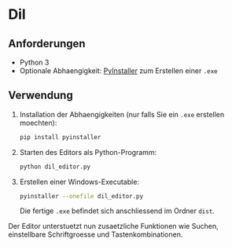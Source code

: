 # Dil


## Anforderungen
* Python 3
* Optionale Abhaengigkeit: [PyInstaller](https://pyinstaller.org/) zum Erstellen einer `.exe`

## Verwendung
1. Installation der Abhaengigkeiten (nur falls Sie ein `.exe` erstellen moechten):
   ```bash
   pip install pyinstaller
   ```
2. Starten des Editors als Python-Programm:
   ```bash
   python dil_editor.py
   ```
3. Erstellen einer Windows-Executable:
   ```bash
   pyinstaller --onefile dil_editor.py
   ```
   Die fertige `.exe` befindet sich anschliessend im Ordner `dist`.

Der Editor unterstuetzt nun zusaetzliche Funktionen wie Suchen, einstellbare Schriftgroesse und Tastenkombinationen.
